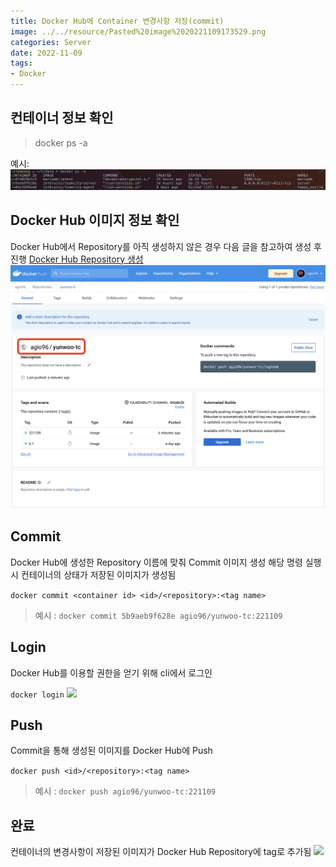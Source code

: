 ```yaml
---
title: Docker Hub에 Container 변경사항 저장(commit)
image: ../../resource/Pasted%20image%2020221109173529.png
categories: Server
date: 2022-11-09
tags:
- Docker
---
```

## 컨테이너 정보 확인
> docker ps -a

예시:
![](../../resource/Pasted%20image%2020221109163134.png)


## Docker Hub 이미지 정보 확인
Docker Hub에서 Repository를 아직 생성하지 않은 경우 다음 글을 참고하여 생성 후 진행
[Docker Hub Repository 생성]((O)%20Docker%20Hub%20Repository%20생성.md)
![](../../resource/Pasted%20image%2020221109162842.png)
## Commit
Docker Hub에 생성한 Repository 이름에 맞춰 Commit 이미지 생성
해당 명령 실행 시 컨테이너의 상태가 저장된 이미지가 생성됨

```docker commit <container id> <id>/<repository>:<tag name>```
> 예시 : ```docker commit 5b9aeb9f628e agio96/yunwoo-tc:221109```

## Login
Docker Hub를 이용할 권한을 얻기 위해 cli에서 로그인

```docker login```
![](../../resource/Pasted%20image%2020221109165501.png)

## Push
Commit을 통해 생성된 이미지를 Docker Hub에 Push

```docker push <id>/<repository>:<tag name>```
> 예시 : ```docker push agio96/yunwoo-tc:221109```

## 완료
컨테이너의 변경사항이 저장된 이미지가 Docker Hub Repository에 tag로 추가됨
![](../../resource/Pasted%20image%2020221109165835.png)